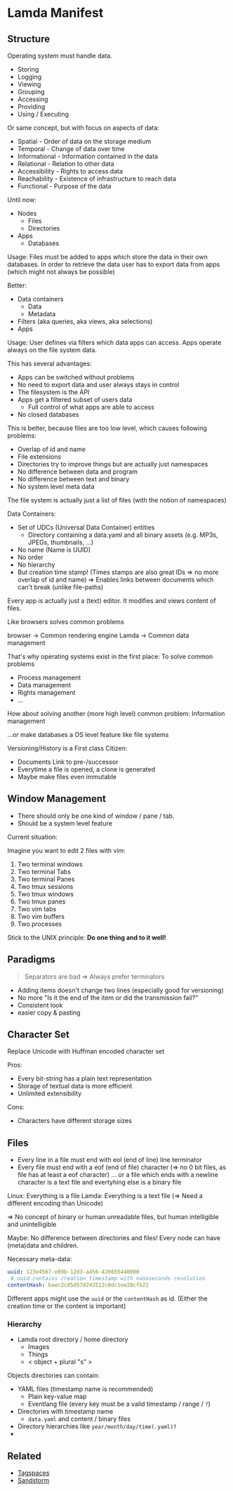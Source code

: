 # Lamda Manifest

## Structure

Operating system must handle data.

- Storing
- Logging
- Viewing
- Grouping
- Accessing
- Providing
- Using / Executing

Or same concept, but with focus on aspects of data:

- Spatial - Order of data on the storage medium
- Temporal - Change of data over time
- Informational - Information contained in the data
- Relational - Relation to other data
- Accessibility - Rights to access data
- Reachability - Existence of infrastructure to reach data
- Functional - Purpose of the data


Until now:

- Nodes
  - Files
  - Directories
- Apps
  - Databases

Usage:
Files must be added to apps which store the data in their own databases.
In order to retrieve the data user has to export data from apps
(which might not always be possible)


Better:

- Data containers
  - Data
  - Metadata
- Filters (aka queries, aka views, aka selections)
- Apps

Usage:
User defines via filters which data apps can access.
Apps operate always on the file system data.

This has several advantages:

- Apps can be switched without problems
- No need to export data and user always stays in control
- The filesystem is the API
- Apps get a filtered subset of users data
  - Full control of what apps are able to access
- No closed databases

This is better, because files are too low level,
which causes following problems:

- Overlap of id and name
- File extensions
- Directories try to improve things but are actually just namespaces
- No difference between data and program
- No difference between text and binary
- No system level meta data

The file system is actually just a list of files (with the notion of namespaces)

Data Containers:
- Set of UDCs (Universal Data Container) entities
  - Directory containing a data.yaml and all binary assets (e.g. MP3s, JPEGs, thumbnails, …)
- No name (Name is UUID)
- No order
- No hierarchy
- But creation time stamp! (Times stamps are also great IDs => no more overlap of id and name)
  => Enables links between documents which can't break (unlike file-paths)


Every app is actually just a (text) editor.
It modifies and views content of files.


Like browsers solves common problems

browser -> Common rendering engine
Lamda -> Common data management

That's why operating systems exist in the first place: To solve common problems

- Process management
- Data management
- Rights management
- ...

How about solving another (more high level) common problem:
Information management

...or make databases a OS level feature like file systems


Versioning/History is a First class Citizen:

- Documents Link to pre-/successor
- Everytime a file is opened, a clone is generated
- Maybe make files even immutable


## Window Management

- There should only be one kind of window / pane / tab.
- Should be a system level feature

Current situation:

Imagine you want to edit 2 files with vim:

1. Two terminal windows
1. Two terminal Tabs
1. Two terminal Panes
1. Two tmux sessions
1. Two tmux windows
1. Two tmux panes
1. Two vim tabs
1. Two vim buffers
1. Two processes

Stick to the UNIX principle: **Do one thing and to it well!**


## Paradigms

> Separators are bad => Always prefer terminators

- Adding items doesn't change two lines (especially good for versioning)
- No more "Is it the end of the item or did the transmission fail?"
- Consistent look
- easier copy & pasting


## Character Set

Replace Unicode with Huffman encoded character set

Pros:

- Every bit-string has a plain text representation
- Storage of textual data is more efficient
- Unlimited extensibility

Cons:

- Characters have different storage sizes


## Files

- Every line in a file must end with eol (end of line) line terminator
- Every file must end with a eof (end of file) character
  (=> no 0 bit files, as file has at least a eof character)
  … or a file which ends with a newline character is a text file
  and evertyhing else is a binary file

Linux: Everything is a file
Lamda: Everything is a text file (=> Need a different encoding than Unicode)

=>
No concept of binary or human unreadable files,
but human intelligible and unintelligible

Maybe: No difference between directories and files!
Every node can have (meta)data and children.

Necessary meta-data:

```yaml
uuid: 123e4567-e89b-12d3-a456-426655440000
 # uuid contains creation timestamp with nanoseconds resolution
contentHash: baec2cd5d57d243512c8dc1ee28cfb22
```

Different apps might use the `uuid` or the `contentHash` as id.
(Either the creation time or the content is important)


### Hierarchy

- Lamda root directory / home directory
  - Images
  - Things
  - < object + plural "s" >

Objects directories can contain:

- YAML files (timestamp name is recommended)
  - Plain key-value map
  - Eventlang file (every key must be a valid timestamp / range / `?`)
- Directories with timestamp name
  - `data.yaml` and content / binary files
- Directory hierarchies like `year/month/day/time(.yaml)?`
-



## Related

- [Tagspaces](https://tagspaces.org)
- [Sandstorm](https://sandstorm.io)
